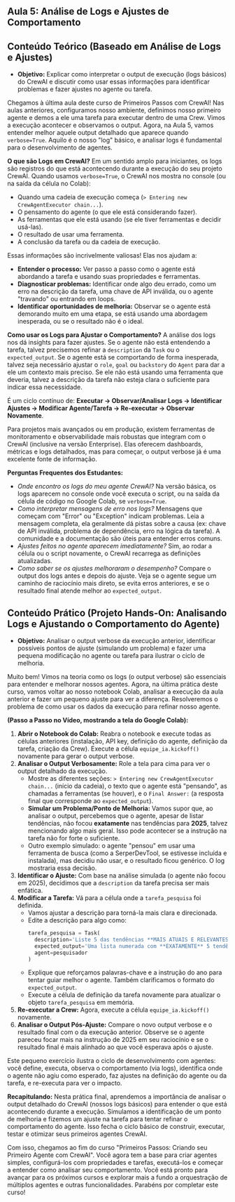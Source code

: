 ## Aula 5: Análise de Logs e Ajustes de Comportamento

## Conteúdo Teórico (Baseado em Análise de Logs e Ajustes)

*   **Objetivo:** Explicar como interpretar o output de execução (logs básicos) do CrewAI e discutir como usar essas informações para identificar problemas e fazer ajustes no agente ou tarefa.

Chegamos à última aula deste curso de Primeiros Passos com CrewAI! Nas aulas anteriores, configuramos nosso ambiente, definimos nosso primeiro agente e demos a ele uma tarefa para executar dentro de uma Crew. Vimos a execução acontecer e observamos o output. Agora, na Aula 5, vamos entender melhor aquele output detalhado que aparece quando `verbose=True`. Aquilo é o nosso "log" básico, e analisar logs é fundamental para o desenvolvimento de agentes.

**O que são Logs em CrewAI?** Em um sentido amplo para iniciantes, os logs são registros do que está acontecendo durante a execução do seu projeto CrewAI. Quando usamos `verbose=True`, o CrewAI nos mostra no console (ou na saída da célula no Colab):
*   Quando uma cadeia de execução começa (`> Entering new CrewAgentExecutor chain...`).
*   O pensamento do agente (o que ele está considerando fazer).
*   As ferramentas que ele está usando (se ele tiver ferramentas e decidir usá-las).
*   O resultado de usar uma ferramenta.
*   A conclusão da tarefa ou da cadeia de execução.

Essas informações são incrivelmente valiosas! Elas nos ajudam a:
*   **Entender o processo:** Ver passo a passo como o agente está abordando a tarefa e usando suas propriedades e ferramentas.
*   **Diagnosticar problemas:** Identificar onde algo deu errado, como um erro na descrição da tarefa, uma chave de API inválida, ou o agente "travando" ou entrando em loops.
*   **Identificar oportunidades de melhoria:** Observar se o agente está demorando muito em uma etapa, se está usando uma abordagem inesperada, ou se o resultado não é o ideal.

**Como usar os Logs para Ajustar o Comportamento?** A análise dos logs nos dá insights para fazer ajustes. Se o agente não está entendendo a tarefa, talvez precisemos refinar a `description` da `Task` ou o `expected_output`. Se o agente está se comportando de forma inesperada, talvez seja necessário ajustar o `role`, `goal` ou `backstory` do `Agent` para dar a ele um contexto mais preciso. Se ele não está usando uma ferramenta que deveria, talvez a descrição da tarefa não esteja clara o suficiente para indicar essa necessidade.

É um ciclo contínuo de: **Executar -> Observar/Analisar Logs -> Identificar Ajustes -> Modificar Agente/Tarefa -> Re-executar -> Observar Novamente**.

Para projetos mais avançados ou em produção, existem ferramentas de monitoramento e observabilidade mais robustas que integram com o CrewAI (inclusive na versão Enterprise). Elas oferecem dashboards, métricas e logs detalhados, mas para começar, o output verbose já é uma excelente fonte de informação.

**Perguntas Frequentes dos Estudantes:**
*   *Onde encontro os logs do meu agente CrewAI?* Na versão básica, os logs aparecem no console onde você executa o script, ou na saída da célula de código no Google Colab, se `verbose=True`.
*   *Como interpretar mensagens de erro nos logs?* Mensagens que começam com "Error" ou "Exception" indicam problemas. Leia a mensagem completa, ela geralmente dá pistas sobre a causa (ex: chave de API inválida, problema de dependência, erro na lógica da tarefa). A comunidade e a documentação são úteis para entender erros comuns.
*   *Ajustes feitos no agente aparecem imediatamente?* Sim, ao rodar a célula ou o script novamente, o CrewAI recarrega as definições atualizadas.
*   *Como saber se os ajustes melhoraram o desempenho?* Compare o output dos logs antes e depois do ajuste. Veja se o agente segue um caminho de raciocínio mais direto, se evita erros anteriores, e se o resultado final atende melhor ao `expected_output`.

## Conteúdo Prático (Projeto Hands-On: Analisando Logs e Ajustando o Comportamento do Agente)

*   **Objetivo:** Analisar o output verbose da execução anterior, identificar possíveis pontos de ajuste (simulando um problema) e fazer uma pequena modificação no agente ou tarefa para ilustrar o ciclo de melhoria.

Muito bem! Vimos na teoria como os logs (o output verbose) são essenciais para entender e melhorar nossos agentes. Agora, na última prática deste curso, vamos voltar ao nosso notebook Colab, analisar a execução da aula anterior e fazer um pequeno ajuste para ver a diferença. Resolveremos o problema de como usar os dados da execução para refinar nosso agente.

**(Passo a Passo no Vídeo, mostrando a tela do Google Colab):**
1.  **Abrir o Notebook do Colab:** Reabra o notebook e execute todas as células anteriores (instalação, API key, definição do agente, definição da tarefa, criação da Crew). Execute a célula `equipe_ia.kickoff()` novamente para gerar o output verbose.
2.  **Analisar o Output Verbosamente:** Role a tela para cima para ver o output detalhado da execução.
    *   Mostre as diferentes seções: `> Entering new CrewAgentExecutor chain...` (início da cadeia), o texto que o agente está "pensando", as chamadas a ferramentas (se houver), e o `Final Answer:` (a resposta final que corresponde ao `expected_output`).
    *   **Simular um Problema/Ponto de Melhoria:** Vamos supor que, ao analisar o output, percebemos que o agente, apesar de listar tendências, não focou **exatamente** nas tendências para **2025**, talvez mencionando algo mais geral. Isso pode acontecer se a instrução na tarefa não for forte o suficiente.
    *   Outro exemplo simulado: o agente "pensou" em usar uma ferramenta de busca (como a SerperDevTool, se estivesse incluída e instalada), mas decidiu não usar, e o resultado ficou genérico. O log mostraria essa decisão.
3.  **Identificar o Ajuste:** Com base na análise simulada (o agente não focou em 2025), decidimos que a `description` da tarefa precisa ser mais enfática.
4.  **Modificar a Tarefa:** Vá para a célula onde a `tarefa_pesquisa` foi definida.
    *   Vamos ajustar a descrição para torná-la mais clara e direcionada.
    *   Edite a descrição para algo como:
        ```python
        tarefa_pesquisa = Task(
          description='Liste 5 das tendências **MAIS ATUAIS E RELEVANTES** em Inteligência Artificial, com foco **EXCLUSIVO** no ano de **2025**. Seja preciso.', # O que fazer - AGORA MAIS ENFÁTICO!
          expected_output='Uma lista numerada com **EXATAMENTE** 5 tendências de IA para 2025, cada uma com uma breve explicação clara e concisa.', # O que esperamos - CLARIFICANDO O FORMATO
          agent=pesquisador
        )
        ```
    *   Explique que reforçamos palavras-chave e a instrução do ano para tentar guiar melhor o agente. Também clarificamos o formato do `expected_output`.
    *   Execute a célula de definição da tarefa novamente para atualizar o objeto `tarefa_pesquisa` em memória.
5.  **Re-executar a Crew:** Agora, execute a célula `equipe_ia.kickoff()` novamente.
6.  **Analisar o Output Pós-Ajuste:** Compare o novo output verbose e o resultado final com o da execução anterior. Observe se o agente pareceu focar mais na instrução de 2025 em seu raciocínio e se o resultado final é mais alinhado ao que você esperava após o ajuste.

Este pequeno exercício ilustra o ciclo de desenvolvimento com agentes: você define, executa, observa o comportamento (via logs), identifica onde o agente não agiu como esperado, faz ajustes na definição do agente ou da tarefa, e re-executa para ver o impacto.

**Recapitulando:** Nesta prática final, aprendemos a importância de analisar o output detalhado do CrewAI (nossos logs básicos) para entender o que está acontecendo durante a execução. Simulamos a identificação de um ponto de melhoria e fizemos um ajuste na tarefa para tentar refinar o comportamento do agente. Isso fecha o ciclo básico de construir, executar, testar e otimizar seus primeiros agentes CrewAI.

Com isso, chegamos ao fim do curso "Primeiros Passos: Criando seu Primeiro Agente com CrewAI". Você agora tem a base para criar agentes simples, configurá-los com propriedades e tarefas, executá-los e começar a entender como analisar seu comportamento. Você está pronto para avançar para os próximos cursos e explorar mais a fundo a orquestração de múltiplos agentes e outras funcionalidades. Parabéns por completar este curso!
